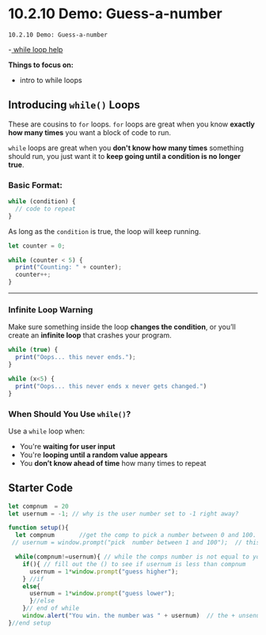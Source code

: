 # 10.2.10 Demo: Guess-a-number
```
10.2.10 Demo: Guess-a-number
```
-[ while loop help ](https://thecodingtrain.com/tracks/code-programming-with-p5-js/code/4-loops/1-while-for)

**Things to focus on:**
* intro to while loops




## Introducing `while()` Loops

These are cousins to `for` loops.
`for` loops are great when you know **exactly how many times** you want a block of code to run.

`while` loops are great when you **don't know how many times** something should run, you just want it to **keep going until a condition is no longer true**.


### Basic Format:

```javascript
while (condition) {
  // code to repeat
}
```

As long as the `condition` is true, the loop will keep running.

```javascript
let counter = 0;

while (counter < 5) {
  print("Counting: " + counter);
  counter++;
}
```
---

### Infinite Loop Warning

Make sure something inside the loop **changes the condition**, or you’ll create an **infinite loop** that crashes your program.

```javascript
while (true) {
  print("Oops... this never ends.");
}
```
```javascript
while (x<5) {
  print("Oops... this never ends x never gets changed.")
}
```

### When Should You Use `while()`?

Use a `while` loop when:

* You're **waiting for user input**
* You're **looping until a random value appears**
* You **don’t know ahead of time** how many times to repeat


## Starter Code
```javaScript
let compnum  = 20
let usernum = -1; // why is the user number set to -1 right away? 

function setup(){
  let compnum       //get the comp to pick a number between 0 and 100. 
 // usernum = window.prompt("pick  number between 1 and 100");  // this 1*window.prompt is a unique thing... 

  while(compnum!=usernum){ // while the comps number is not equal to your guess
    if(){ // fill out the () to see if usernum is less than compnum
      usernum = 1*window.prompt("guess higher");
    } //if 
    else{
      usernum = 1*window.prompt("guess lower");
      }//else
    }// end of while 
    window.alert("You win. the number was " + usernum)  // the + unsenum here combines the string "" with the number  in usernum
}//end setup

```
